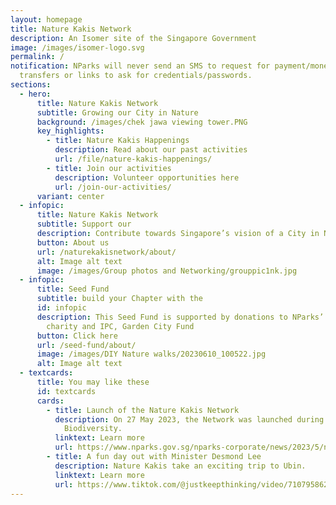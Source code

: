 ```yaml
---
layout: homepage
title: Nature Kakis Network
description: An Isomer site of the Singapore Government
image: /images/isomer-logo.svg
permalink: /
notification: NParks will never send an SMS to request for payment/money
  transfers or links to ask for credentials/passwords.
sections:
  - hero:
      title: Nature Kakis Network
      subtitle: Growing our City in Nature
      background: /images/chek jawa viewing tower.PNG
      key_highlights:
        - title: Nature Kakis Happenings
          description: Read about our past activities
          url: /file/nature-kakis-happenings/
        - title: Join our activities
          description: Volunteer opportunities here
          url: /join-our-activities/
      variant: center
  - infopic:
      title: Nature Kakis Network
      subtitle: Support our
      description: Contribute towards Singapore’s vision of a City in Nature
      button: About us
      url: /naturekakisnetwork/about/
      alt: Image alt text
      image: /images/Group photos and Networking/grouppic1nk.jpg
  - infopic:
      title: Seed Fund
      subtitle: build your Chapter with the
      id: infopic
      description: This Seed Fund is supported by donations to NParks’ registered
        charity and IPC, Garden City Fund
      button: Click here
      url: /seed-fund/about/
      image: /images/DIY Nature walks/20230610_100522.jpg
      alt: Image alt text
  - textcards:
      title: You may like these
      id: textcards
      cards:
        - title: Launch of the Nature Kakis Network
          description: On 27 May 2023, the Network was launched during the Festival of
            Biodiversity.
          linktext: Learn more
          url: https://www.nparks.gov.sg/nparks-corporate/news/2023/5/new-nparks-initiatives-to-strengthen-ecological-connectivity-and-encourage-community-stewardship-to-further-city-in-nature-vision
        - title: A fun day out with Minister Desmond Lee
          description: Nature Kakis take an exciting trip to Ubin.
          linktext: Learn more
          url: https://www.tiktok.com/@justkeepthinking/video/7107958620171668737
---
```

